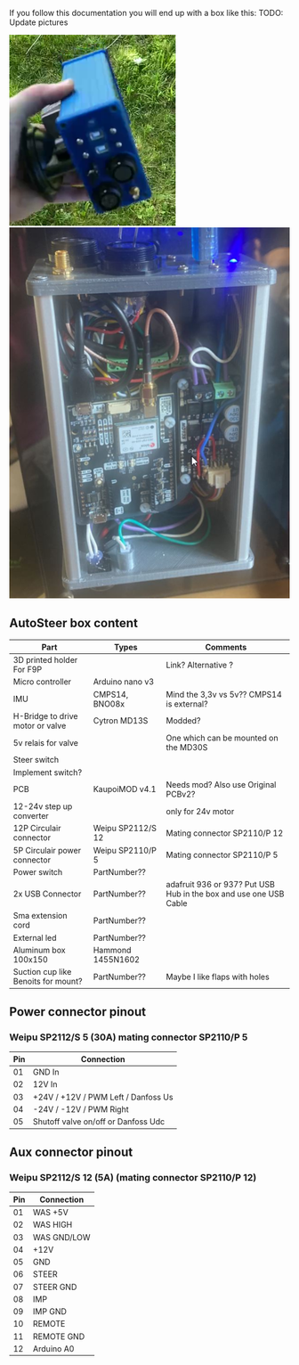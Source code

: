 If you follow this documentation you will end up with a box like this:
TODO: Update pictures

![Box 1](Box1.png) ![Box 2](Box2.png)

## AutoSteer box content

| Part                                 | Types                                        | Comments                                                                                  |
|--------------------------------------|----------------------------------------------|-------------------------------------------------------------------------------------------|
| 3D printed holder For F9P            |                                              | Link? Alternative ?                                                                       |
| Micro controller                     | Arduino nano v3                              |                                                                                           |
| IMU                                  | CMPS14, BNO08x                               | Mind the 3,3v vs 5v?? CMPS14 is external?                                                 |
| H-Bridge to drive motor or valve     | Cytron MD13S                                 | Modded?                                                                                   |
| 5v relais for valve                  |                                              | One which can be mounted on the MD30S                                                     |
| Steer switch                         |                                              |                                                                                           |
| Implement switch?                    |                                              |                                                                                           |
| PCB                                  | KaupoiMOD v4.1                               | Needs mod? Also use Original PCBv2?                                                       |
| 12-24v step up converter             |                                              | only for 24v motor                                                                        |
| 12P Circulair connector              | Weipu SP2112/S 12                            | Mating connector  SP2110/P 12                                                             |
| 5P Circulair power connector         | Weipu SP2110/P 5                             | Mating connector  SP2110/P 5                                                              |
| Power switch                         | PartNumber??                                 |                                                                                           |
| 2x USB Connector                     | PartNumber??                                 | adafruit 936 or 937? Put USB Hub in the box and use one USB Cable                         |
| Sma extension cord                   | PartNumber??                                 |                                                                                           |
| External led                         | PartNumber??                                 |                                                                                           |
| Aluminum box 100x150                 | Hammond 1455N1602                            |                                                                                           |
| Suction cup like Benoits  for mount? | PartNumber??                                 | Maybe I like flaps with holes                                                             |



## Power connector pinout 
### Weipu SP2112/S 5 (30A) mating connector SP2110/P 5
| Pin | Connection |
|-----|------------|
| 01  | GND In     |
| 02  | 12V In     |
| 03  | +24V / +12V / PWM Left  / Danfoss Us  | 
| 04  | -24V / -12V / PWM Right |
| 05  | Shutoff valve on/off or Danfoss Udc |


## Aux connector pinout
### Weipu SP2112/S 12 (5A) (mating connector SP2110/P 12)

| Pin | Connection |
|-----|------------|
| 01  | WAS +5V    |
| 02  | WAS HIGH   |
| 03  | WAS GND/LOW|
| 04  | +12V       |
| 05  | GND        |
| 06  | STEER      |
| 07  | STEER GND  |
| 08  | IMP        |
| 09  | IMP GND    |
| 10  | REMOTE     |
| 11  | REMOTE GND |
| 12  | Arduino A0 |